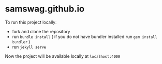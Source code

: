 # samswag.github.io

To run this project locally:
- fork and clone the repository
- run ```bundle install``` ( if you do not have bundler installed run ```gem install bundler``` )
- run ```jekyll serve```

Now the project will be available locally at ```localhost:4000```
